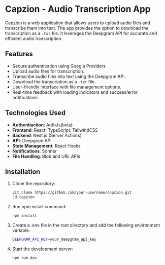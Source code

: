 # Capzion - Audio Transcription App

Capzion is a web application that allows users to upload audio files and transcribe them into text. The app provides the option to download the transcription as a `.txt` file. It leverages the Deepgram API for accurate and efficient audio transcription.

## Features

- Secure authentication using Google Providers
- Upload audio files for transcription.
- Transcribe audio files into text using the Deepgram API.
- Download the transcription as a `.txt` file.
- User-friendly interface with file management options.
- Real-time feedback with loading indicators and success/error notifications.

## Technologies Used

- **Authentiaction**: AuthJs(beta)
- **Frontend**: React, TypeScript, TailwindCSS
- **Backend**: Next.js (Server Actions)
- **API**: Deepgram API
- **State Management**: React Hooks
- **Notifications**: Sonner
- **File Handling**: Blob and URL APIs

## Installation

1. Clone the repository:
   ```bash
   git clone https://github.com/your-username/capzion.git
   cd capzion


2. Run npm install command:
   ```bash
   npm install

3. Create a .env file in the root directory and add the following environment variable:
   ```bash
   DEEPGRAM_API_KEY=your_deepgram_api_key
   ```


4. Start the development server:
   ```bash
   npm run dev
   ```

